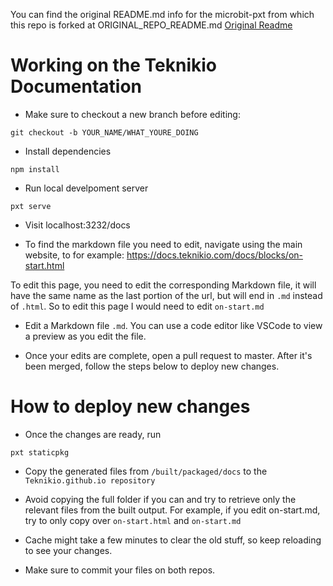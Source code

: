 You can find the original README.md info for the microbit-pxt from which this repo is forked at ORIGINAL_REPO_README.md [Original Readme](ORIGINAL_REPO_README.md)

# Working on the Teknikio Documentation

- Make sure to checkout a new branch before editing:

```
git checkout -b YOUR_NAME/WHAT_YOURE_DOING
```

- Install dependencies

```
npm install
```

- Run local develpoment server

```
pxt serve
```

- Visit localhost:3232/docs

- To find the markdown file you need to edit, navigate using the main website, to for example:
  https://docs.teknikio.com/docs/blocks/on-start.html

To edit this page, you need to edit the corresponding Markdown file, it will have the same name as the last portion of the url, but will end in `.md` instead of `.html`. So to edit this page I would need to edit `on-start.md`

- Edit a Markdown file `.md`. You can use a code editor like VSCode to view a preview as you edit the file.

- Once your edits are complete, open a pull request to master. After it's been merged, follow the steps below to deploy new changes.

# How to deploy new changes

- Once the changes are ready, run

```
pxt staticpkg
```

- Copy the generated files from `/built/packaged/docs` to the `Teknikio.github.io repository`

- Avoid copying the full folder if you can and try to retrieve only the relevant files from the built output. For example, if you edit on-start.md, try to only copy over `on-start.html` and `on-start.md`

- Cache might take a few minutes to clear the old stuff, so keep reloading to see your changes.

- Make sure to commit your files on both repos.
